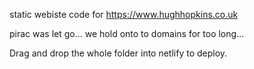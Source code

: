static webiste code for https://www.hughhopkins.co.uk

pirac was let go... we hold onto to domains for too long...

Drag and drop the whole folder into netlify to deploy.